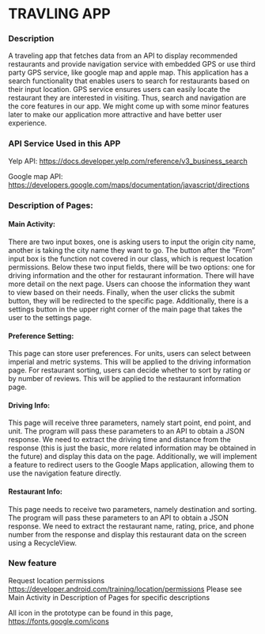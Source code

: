 # TRAVLING APP


### Description
A traveling app that fetches data from an API to display recommended restaurants and provide navigation service with embedded GPS or use third party GPS service, like google map and apple map. This application has a search functionality that enables users to search for restaurants based on their input location. GPS service ensures users can easily locate the restaurant they are interested in visiting. Thus, search and navigation are the core features in our app. We might come up with some minor features later to make our application more attractive and have better user experience.



### API Service Used in this APP
Yelp API: https://docs.developer.yelp.com/reference/v3_business_search 

Google map API: https://developers.google.com/maps/documentation/javascript/directions 

### Description of Pages: 
#### Main Activity: 
There are two input boxes, one is asking users to input the origin city name, another is taking the city name they want to go. The button after the “From” input box is the function not covered in our class, which is request location permissions. Below these two input fields, there will be two options: one for driving information and the other for restaurant information. There will have more detail on the next page. Users can choose the information they want to view based on their needs. Finally, when the user clicks the submit button, they will be redirected to the specific page. Additionally, there is a settings button in the upper right corner of the main page that takes the user to the settings page.
#### Preference Setting: 
This page can store user preferences. For units, users can select between imperial and metric systems. This will be applied to the driving information page. For restaurant sorting, users can decide whether to sort by rating or by number of reviews. This will be applied to the restaurant information page.
#### Driving Info: 
This page will receive three parameters, namely start point, end point, and unit. The program will pass these parameters to an API to obtain a JSON response. We need to extract the driving time and distance from the response (this is just the basic, more related information may be obtained in the future) and display this data on the page. Additionally, we will implement a feature to redirect users to the Google Maps application, allowing them to use the navigation feature directly.
#### Restaurant Info: 
This page needs to receive two parameters, namely destination and sorting. The program will pass these parameters to an API to obtain a JSON response. We need to extract the restaurant name, rating, price, and phone number from the response and display this restaurant data on the screen using a RecycleView.

### New feature
Request location permissions https://developer.android.com/training/location/permissions 
Please see Main Activity in Description of Pages for specific descriptions


All icon in the prototype can be found in this page, https://fonts.google.com/icons 
